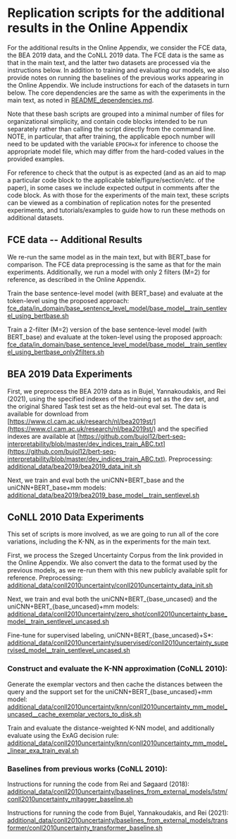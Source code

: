 # Replication scripts for the additional results in the Online Appendix

For the additional results in the Online Appendix, we consider the FCE data, the BEA 2019 data, and the CoNLL 2019 data. The FCE data is the same as that in the main text, and the latter two datasets are processed via the instructions below. In addition to training and evaluating our models, we also provide notes on running the baselines of the previous works appearing in the Online Appendix. We include instructions for each of the datasets in turn below. The core dependencies are the same as with the experiments in the main text, as noted in [README_dependencies.md](README_dependencies.md).

Note that these bash scripts are grouped into a minimal number of files for organizational simplicity, and contain code blocks intended to be run separately rather than calling the script directly from the command line. NOTE, in particular, that after training, the applicable epoch number will need to be updated with the variable `EPOCH=X` for inference to choose the appropriate model file, which may differ from the hard-coded values in the provided examples.

For reference to check that the output is as expected (and as an aid to map a particular code block to the applicable table/figure/section/etc. of the paper), in some cases we include expected output in comments after the code block. As with those for the experiments of the main text, these scripts can be viewed as a combination of replication notes for the presented experiments, and tutorials/examples to guide how to run these methods on additional datasets.

## FCE data -- Additional Results

We re-run the same model as in the main text, but with BERT_base for comparison. The FCE data preprocessing is the same as that for the main experiments. Additionally, we run a model with only 2 filters (M=2) for reference, as described in the Online Appendix.

Train the base sentence-level model (with BERT_base) and evaluate at the token-level using the proposed approach: [fce_data/in_domain/base_sentence_level_model/base_model__train_sentlevel_using_bertbase.sh](fce_data/in_domain/base_sentence_level_model/base_model__train_sentlevel_using_bertbase.sh)

Train a 2-filter (M=2) version of the base sentence-level model (with BERT_base) and evaluate at the token-level using the proposed approach: [fce_data/in_domain/base_sentence_level_model/base_model__train_sentlevel_using_bertbase_only2filters.sh](fce_data/in_domain/base_sentence_level_model/base_model__train_sentlevel_using_bertbase_only2filters.sh)

## BEA 2019 Data Experiments

First, we preprocess the BEA 2019 data as in Bujel, Yannakoudakis, and Rei (2021), using the specified indexes of the training set as the dev set, and the original Shared Task test set as the held-out eval set. The data is available for download from [https://www.cl.cam.ac.uk/research/nl/bea2019st/](https://www.cl.cam.ac.uk/research/nl/bea2019st/) and the specified indexes are available at [https://github.com/bujol12/bert-seq-interpretability/blob/master/dev_indices_train_ABC.txt](https://github.com/bujol12/bert-seq-interpretability/blob/master/dev_indices_train_ABC.txt). Preprocessing: [additional_data/bea2019/bea2019_data_init.sh](additional_data/bea2019/bea2019_data_init.sh)

Next, we train and eval both the uniCNN+BERT_base and the uniCNN+BERT_base+mm models: [additional_data/bea2019/bea2019_base_model__train_sentlevel.sh](additional_data/bea2019/bea2019_base_model__train_sentlevel.sh)

## CoNLL 2010 Data Experiments

This set of scripts is more involved, as we are going to run all of the core variations, including the K-NN, as in the experiments for the main text.

First, we process the Szeged Uncertainty Corpus from the link provided in the Online Appendix. We also convert the data to the format used by the previous models, as we re-run them with this new publicly available split for reference. Preprocessing: [additional_data/conll2010uncertainty/conll2010uncertainty_data_init.sh](additional_data/conll2010uncertainty/conll2010uncertainty_data_init.sh)

Next, we train and eval both the uniCNN+BERT_{base_uncased} and the uniCNN+BERT_{base_uncased}+mm models: [additional_data/conll2010uncertainty/zero_shot/conll2010uncertainty_base_model__train_sentlevel_uncased.sh](additional_data/conll2010uncertainty/zero_shot/conll2010uncertainty_base_model__train_sentlevel_uncased.sh)

Fine-tune for supervised labeling, uniCNN+BERT_{base_uncased}+S*: [additional_data/conll2010uncertainty/supervised/conll2010uncertainty_supervised_model__train_sentlevel_uncased.sh](additional_data/conll2010uncertainty/supervised/conll2010uncertainty_supervised_model__train_sentlevel_uncased.sh)

### Construct and evaluate the K-NN approximation (CoNLL 2010):

Generate the exemplar vectors and then cache the distances between the query and the support set for the uniCNN+BERT_{base_uncased}+mm model: [additional_data/conll2010uncertainty/knn/conll2010uncertainty_mm_model_uncased__cache_exemplar_vectors_to_disk.sh](additional_data/conll2010uncertainty/knn/conll2010uncertainty_mm_model_uncased__cache_exemplar_vectors_to_disk.sh)

Train and evaluate the distance-weighted K-NN model, and additionally evaluate using the ExAG decision rule: [additional_data/conll2010uncertainty/knn/conll2010uncertainty_mm_model__linear_exa_train_eval.sh](additional_data/conll2010uncertainty/knn/conll2010uncertainty_mm_model__linear_exa_train_eval.sh)

### Baselines from previous works (CoNLL 2010):

Instructions for running the code from Rei and Søgaard (2018): [additional_data/conll2010uncertainty/baselines_from_external_models/lstm/conll2010uncertainty_mltagger_baseline.sh](additional_data/conll2010uncertainty/baselines_from_external_models/lstm/conll2010uncertainty_mltagger_baseline.sh)

Instructions for running the code from Bujel, Yannakoudakis, and Rei (2021): [additional_data/conll2010uncertainty/baselines_from_external_models/transformer/conll2010uncertainty_transformer_baseline.sh](additional_data/conll2010uncertainty/baselines_from_external_models/transformer/conll2010uncertainty_transformer_baseline.sh)
